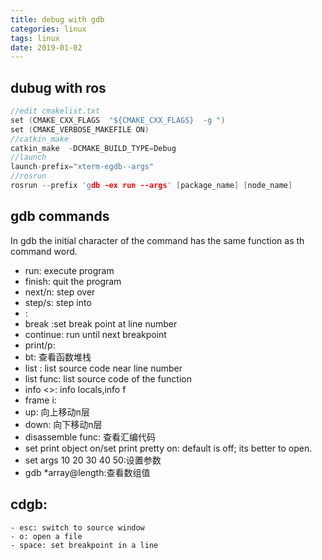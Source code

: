 ```yaml
---
title: debug with gdb
categories: linux
tags: linux
date: 2019-01-02
---
```


## dubug with ros

```c++
//edit cmakelist.txt
set (CMAKE_CXX_FLAGS  "${CMAKE_CXX_FLAGS}  -g ")
set (CMAKE_VERBOSE_MAKEFILE ON)
//catkin_make
catkin_make  -DCMAKE_BUILD_TYPE=Debug 
//launch
launch-prefix="xterm-egdb--args"
//rosrun
rosrun --prefix 'gdb -ex run --args' [package_name] [node_name] 

```

## gdb commands

In gdb the initial character of the command has the same function as th command word.

- run: execute program
- finish: quit the program
- next/n: step over
- step/s: step into
- <line number>:
- break <line number>:set break point at line number
- continue: run until next breakpoint
- print/p:
- bt: 查看函数堆栈
- list <line number>: list source code near line number
- list func: list source code of the function
- info <>: info locals,info f
- frame i:
- up: 向上移动n层
- down: 向下移动n层
- disassemble func: 查看汇编代码
- set print object on/set print pretty on: default is off; its better to open.
- set args 10 20 30 40 50:设置参数
- gdb  *array@length:查看数组值

## cdgb:
    - esc: switch to source window
    - o: open a file
    - space: set breakpoint in a line


